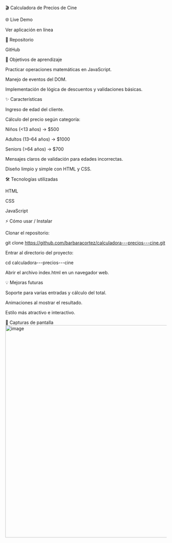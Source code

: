 🎬 Calculadora de Precios de Cine

🌐 Live Demo

Ver aplicación en línea

📂 Repositorio

GitHub

🎯 Objetivos de aprendizaje

Practicar operaciones matemáticas en JavaScript.

Manejo de eventos del DOM.

Implementación de lógica de descuentos y validaciones básicas.

✨ Características

Ingreso de edad del cliente.

Cálculo del precio según categoría:

Niños (<13 años) → $500

Adultos (13–64 años) → $1000

Seniors (>64 años) → $700

Mensajes claros de validación para edades incorrectas.

Diseño limpio y simple con HTML y CSS.

🛠 Tecnologías utilizadas

HTML

CSS

JavaScript

⚡ Cómo usar / Instalar

Clonar el repositorio:

git clone https://github.com/barbaracortez/calculadora---precios---cine.git


Entrar al directorio del proyecto:

cd calculadora---precios---cine


Abrir el archivo index.html en un navegador web.

💡 Mejoras futuras

Soporte para varias entradas y cálculo del total.

Animaciones al mostrar el resultado.

Estilo más atractivo e interactivo.

📸 Capturas de pantalla
<img width="733" height="664" alt="image" src="https://github.com/user-attachments/assets/5a415ce7-d297-418a-a7f0-bb3f1848fdd3" />

